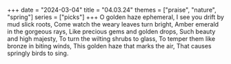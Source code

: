 +++
date = "2024-03-04"
title = "04.03.24"
themes = ["praise", "nature", "spring"]
series = ["picks"]
+++
O golden haze ephemeral,
I see you drift by mud slick roots,
Come watch the weary leaves turn bright,
Amber emerald in the gorgeous rays,
Like precious gems and golden drops,
Such beauty and high majesty,
To turn the wilting shrubs to glass,
To temper them like bronze in biting winds,
This golden haze that marks the air,
That causes springly birds to sing.
